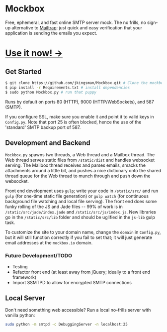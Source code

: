 # Mockbox
Free, ephemeral, and fast online SMTP server mock. The no frills, no sign-up alternative to [Mailtrap](https://mailtrap.io/): just quick and easy verification that your application is sending the emails you expect.

# [Use it now! →](http://mockbox.io)

## Get Started
```bash
$ git clone https://github.com/jkingsman/Mockbox.git # Clone the mockbox repo
$ pip install -r Requirements.txt # install dependencies
$ sudo python Mockbox.py # run that puppy
```

Runs by default on ports 80 (HTTP), 9000 (HTTP/WebSockets), and 587 (SMTP).

If you configure SSL, make sure you enable it and point it to valid keys in `Config.py`. Note that port 25 is often blocked, hence the use of the 'standard' SMTP backup port of 587.

## Development and Backend
`Mockbox.py` spawns two threads, a Web thread and a Mailbox thread. The Web thread serves static files from `/static/dist` and handles websocket serving. The Mailbox thread receives and parses emails, smacks the attachments around a little bit, and pushes a nice dictionary onto the shared thread queue for the Web thread to munch through and push down the websocket.

Front end development uses `gulp`; write your code in `/static/src/` and run `gulp` (for one-time static file generation) or `gulp watch` (for continuous background file watching and local file serving). The front end does some funky rolling of the JS and Jade files -- 99% of work is in `/static/src/jade/index.jade` and `/static/src/js/index.js`. New libraries go in the `/static/src/lib` folder and should be uglified in the `js-lib` gulp task.

To customize the site to your domain name, change the `domain` in `Config.py`, but it will still function correctly if you fail to set that; it will just generate email addresses at the `mockbox.io` domain.

### Future Development/TODO
* Testing
* Refactor front end (at least away from jQuery; ideally to a front end framework)
* Import SSMTPD to allow for encrypted SMTP connections

## Local Server
Don't need something web accessible? Run a local no-frills server with vanilla python:
```bash
sudo python -m smtpd -c DebuggingServer -n localhost:25
```
